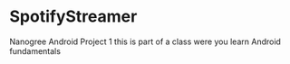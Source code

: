 # SpotifyStreamer
Nanogree Android Project 1
this is part of a class were you learn Android fundamentals
